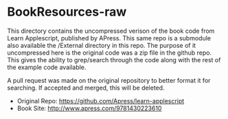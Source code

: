 # BookResources-raw

This directory contains the uncompressed verison of the book code from Learn Applescript, published by APress.  This same repo is a submodule also available the /External directory in this repo.  The purpose of it uncompressed here is the original code was a zip file in the github repo.  This gives the ability to grep/search through the code along with the rest of the example code available.

A pull request was made on the original repository to better format it for searching.  If accepted and merged, this will be deleted.

- Original Repo: https://github.com/Apress/learn-applescript
- Book Site: http://www.apress.com/9781430223610
